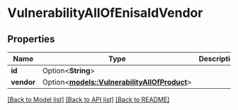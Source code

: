 # VulnerabilityAllOfEnisaIdVendor

## Properties

Name | Type | Description | Notes
------------ | ------------- | ------------- | -------------
**id** | Option<**String**> |  | [optional]
**vendor** | Option<[**models::VulnerabilityAllOfProduct**](Vulnerability_allOf_product.md)> |  | [optional]

[[Back to Model list]](../README.md#documentation-for-models) [[Back to API list]](../README.md#documentation-for-api-endpoints) [[Back to README]](../README.md)


